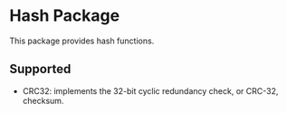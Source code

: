 # Hash Package

This package provides hash functions.

## Supported

- CRC32: implements the 32-bit cyclic redundancy check, or CRC-32, checksum.
